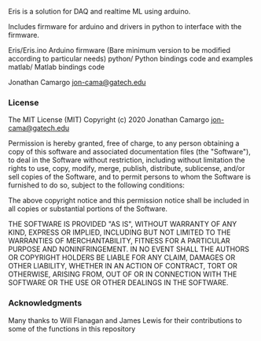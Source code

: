 Eris is a solution for DAQ and realtime ML using arduino.

Includes firmware for arduino and drivers in python to 
interface with the firmware.

Eris/Eris.ino Arduino firmware (Bare minimum version to be modified according to particular needs)
python/ Python bindings code and examples
matlab/ Matlab bindings code 

Jonathan Camargo <jon-cama@gatech.edu>

### License

The MIT License (MIT) Copyright (c) 2020 Jonathan Camargo <jon-cama@gatech.edu>

Permission is hereby granted, free of charge, to any person obtaining a copy of this software and associated documentation files (the "Software"), to deal in the Software without restriction, including without limitation the rights to use, copy, modify, merge, publish, distribute, sublicense, and/or sell copies of the Software, and to permit persons to whom the Software is furnished to do so, subject to the following conditions:

The above copyright notice and this permission notice shall be included in all copies or substantial portions of the Software.

THE SOFTWARE IS PROVIDED "AS IS", WITHOUT WARRANTY OF ANY KIND, EXPRESS OR IMPLIED, INCLUDING BUT NOT LIMITED TO THE WARRANTIES OF MERCHANTABILITY, FITNESS FOR A PARTICULAR PURPOSE AND NONINFRINGEMENT. IN NO EVENT SHALL THE AUTHORS OR COPYRIGHT HOLDERS BE LIABLE FOR ANY CLAIM, DAMAGES OR OTHER LIABILITY, WHETHER IN AN ACTION OF CONTRACT, TORT OR OTHERWISE, ARISING FROM, OUT OF OR IN CONNECTION WITH THE SOFTWARE OR THE USE OR OTHER DEALINGS IN THE SOFTWARE.


### Acknowledgments

Many thanks to Will Flanagan and James Lewis for their contributions to some of the functions in this repository
